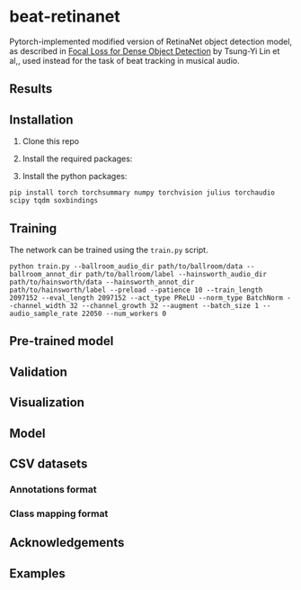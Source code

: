 # beat-retinanet

Pytorch-implemented modified version of RetinaNet object detection model, as described in [Focal Loss for Dense Object Detection](https://arxiv.org/abs/1708.02002) by Tsung-Yi Lin et al,, used instead for the task of beat tracking in musical audio.

## Results

## Installation

1) Clone this repo

2) Install the required packages:

3) Install the python packages:
	
```
pip install torch torchsummary numpy torchvision julius torchaudio scipy tqdm soxbindings

```

## Training

The network can be trained using the `train.py` script.

```
python train.py --ballroom_audio_dir path/to/ballroom/data --ballroom_annot_dir path/to/ballroom/label --hainsworth_audio_dir path/to/hainsworth/data --hainsworth_annot_dir path/to/hainsworth/label --preload --patience 10 --train_length 2097152 --eval_length 2097152 --act_type PReLU --norm_type BatchNorm --channel_width 32 --channel_growth 32 --augment --batch_size 1 --audio_sample_rate 22050 --num_workers 0
```

## Pre-trained model

## Validation

## Visualization

## Model

## CSV datasets

### Annotations format

### Class mapping format

## Acknowledgements

## Examples
